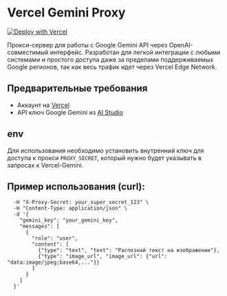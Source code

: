 # Vercel Gemini Proxy

[![Deploy with Vercel](https://vercel.com/button)](https://vercel.com/new/clone?repository-url=https%3A%2F%2Fgithub.com%2Fyourusername%2Fvercel-proxy)

Прокси-сервер для работы с Google Gemini API через OpenAI-совместимый интерфейс. Разработан для легкой интеграции с любыми системами и простого доступа даже за пределами поддерживаемых Google регионов, так как весь трафик идет через Vercel Edge Network.

## Предварительные требования
- Аккаунт на [Vercel](https://vercel.com)
- API ключ Google Gemini из [AI Studio](https://aistudio.google.com/)

## env
Для использования необходимо установить внутренний ключ для доступа к прокси `PROXY_SECRET`, который нужно будет указывать в запросах к Vercel-Gemini.

## Пример использования (curl):

```curl -X POST "https://your-proxy.vercel.app/v1/chat/completions" \
  -H "X-Proxy-Secret: your_super_secret_123" \
  -H "Content-Type: application/json" \
  -d '{
    "gemini_key": "your_gemini_key",
    "messages": [
      {
        "role": "user", 
        "content": [
          {"type": "text", "text": "Распознай текст на изображении"},
          {"type": "image_url", "image_url": {"url": "data:image/jpeg;base64,..."}}
        ]
      }
    ]
  }'